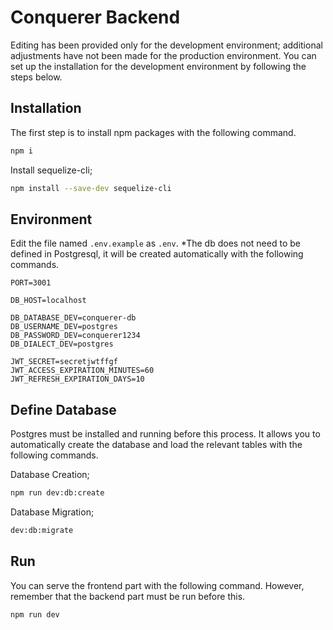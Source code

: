 # Conquerer Backend
Editing has been provided only for the development environment; additional adjustments have not been made for the production environment. You can set up the installation for the development environment by following the steps below.

## Installation
The first step is to install npm packages with the following command.

```bash
npm i
```

Install sequelize-cli;
```bash
npm install --save-dev sequelize-cli
```

## Environment
Edit the file named `.env.example` as `.env`. *The db does not need to be defined in Postgresql, it will be created automatically with the following commands.

```env
PORT=3001

DB_HOST=localhost

DB_DATABASE_DEV=conquerer-db
DB_USERNAME_DEV=postgres
DB_PASSWORD_DEV=conquerer1234
DB_DIALECT_DEV=postgres

JWT_SECRET=secretjwtffgf
JWT_ACCESS_EXPIRATION_MINUTES=60
JWT_REFRESH_EXPIRATION_DAYS=10
```

## Define Database
Postgres must be installed and running before this process. It allows you to automatically create the database and load the relevant tables with the following commands.

Database Creation;
```bash
npm run dev:db:create
```

Database Migration;
```bash
dev:db:migrate
```

## Run
You can serve the frontend part with the following command. However, remember that the backend part must be run before this.

```bash
npm run dev
```